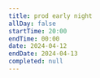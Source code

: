 ```yaml
---
title: prod early night
allDay: false
startTime: 20:00
endTime: 00:00
date: 2024-04-12
endDate: 2024-04-13
completed: null
---
```


